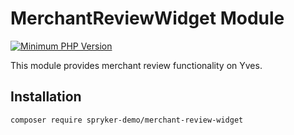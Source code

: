 # MerchantReviewWidget Module
[![Minimum PHP Version](https://img.shields.io/badge/php-%3E%3D%208.2-8892BF.svg)](https://php.net/)

This module provides merchant review functionality on Yves.

## Installation

```
composer require spryker-demo/merchant-review-widget
```
